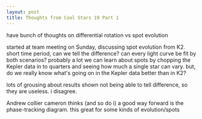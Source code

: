 ```yaml
---
layout: post
title: Thoughts from Cool Stars 19 Part 1
---
```


have bunch of thoughts on differential rotation vs spot evolution

started at team meeting on Sunday, discussing spot evolution from K2. short time period, can we tell the difference? can every light curve be fit by both scenarios? probably a lot we can learn about spots by chopping the Kepler data in to quarters and seeing how much a single star can vary. but, do we really know what's going on in the Kepler data better than in K2?

lots of grousing about results shown not being able to tell difference, so they are useless. i disagree.

Andrew collier cameron thinks (and so do i) a good way forward is the phase-tracking diagram. this great for some kinds of evolution/spots